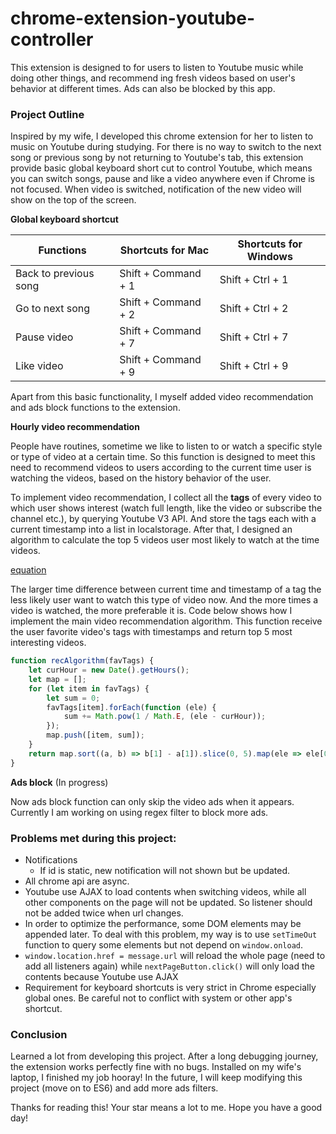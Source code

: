 #  chrome-extension-youtube-controller

This extension is designed to for users to listen to Youtube music while doing other things, and recommend ing fresh videos based on user's behavior at different times. Ads can also be blocked by this app.

### Project Outline

Inspired by my wife, I developed this chrome extension for her to listen to music on Youtube during studying. For there is no way to switch to the next song or previous song by not returning to Youtube's tab, this extension provide basic global keyboard short cut to control Youtube, which means you can switch songs, pause and like a video anywhere even if Chrome is not focused. When video is switched, notification of the new video will show on the top of the screen.

**Global keyboard shortcut**

| Functions             | Shortcuts for Mac   | Shortcuts for Windows |
| --------------------- | ------------------- | --------------------- |
| Back to previous song | Shift + Command + 1 | Shift + Ctrl + 1      |
| Go to next song       | Shift + Command + 2 | Shift + Ctrl + 2      |
| Pause video           | Shift + Command + 7 | Shift + Ctrl + 7      |
| Like video            | Shift + Command + 9 | Shift + Ctrl + 9      |

Apart from this basic functionality, I myself added video recommendation and ads block functions to the extension. 

**Hourly video recommendation**

People have routines, sometime we like to listen to or watch a specific style or type of video at a certain time. So this function is designed to meet this need to recommend videos to users according to the current time user is watching the videos, based on the history behavior of the user.

To implement video recommendation, I collect all the **tags** of every video to which user shows interest (watch full length, like the video or subscribe the channel etc.), by querying Youtube V3 API. And store the tags each with a current timestamp into a list in localstorage. After that, I designed an algorithm to calculate the top 5 videos user most likely to watch at the time videos. 

[equation](./readmeImage/equation.png)

The larger time difference between current time and timestamp of a tag the less likely user want to watch this type of video now. And the more times a video is watched, the more preferable it is. Code below shows how I implement the main video recommendation algorithm. This function receive the user favorite video's tags with timestamps and return top 5 most interesting videos.

```javascript
function recAlgorithm(favTags) {
    let curHour = new Date().getHours();
    let map = [];
    for (let item in favTags) {
        let sum = 0;
        favTags[item].forEach(function (ele) {
            sum += Math.pow(1 / Math.E, (ele - curHour));
        });
        map.push([item, sum]);
    }
    return map.sort((a, b) => b[1] - a[1]).slice(0, 5).map(ele => ele[0]);
}
```

**Ads block** (In progress)

Now ads block function can only skip the video ads when it appears. Currently I am working on using regex filter to block more ads.

### Problems met during this project:

+ Notifications
  + If id is static, new notification will not shown but be updated.
+ All chrome api are async. 
+ Youtube use AJAX to load contents when switching videos, while all other components on the page will not be updated. So listener should not be added twice when url changes.
+ In order to optimize the performance, some DOM elements may be appended later. To deal with this problem, my way is to use `setTimeOut` function to query some elements but not depend on `window.onload`.
+ `window.location.href = message.url` will reload the whole page (need to add all listeners again) while `nextPageButton.click()` will only load the contents because Youtube use AJAX
+ Requirement for keyboard shortcuts is very strict in Chrome especially global ones. Be careful not to conflict with system or other app's shortcut.

### Conclusion

Learned a lot from developing this project. After a long debugging journey, the extension works perfectly fine with no bugs. Installed on my wife's laptop, I finished my job hooray! In the future, I will keep modifying this project (move on to ES6) and add more ads filters.

Thanks for reading this! Your star means a lot to me. Hope you have a good day!